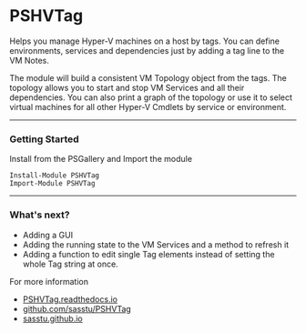 # PSHVTag

Helps you manage Hyper-V machines on a host by tags. You can define environments, services and dependencies just by adding a tag line to the VM Notes.

The module will build a consistent VM Topology object from the tags. The topology allows you to start and stop VM Services and all their dependencies. You can also print a graph of the topology or use it to select virtual machines for all other Hyper-V Cmdlets by service or environment.

---

### Getting Started

Install from the PSGallery and Import the module

    Install-Module PSHVTag
    Import-Module PSHVTag

---

### What's next?

- Adding a GUI
- Adding the running state to the VM Services and a method to refresh it
- Adding a function to edit single Tag elements instead of setting the whole Tag string at once.

For more information

- [PSHVTag.readthedocs.io](http://PSHVTag.readthedocs.io)
- [github.com/sasstu/PSHVTag](https://github.com/sasstu/PSHVTag)
- [sasstu.github.io](https://sasstu.github.io)
